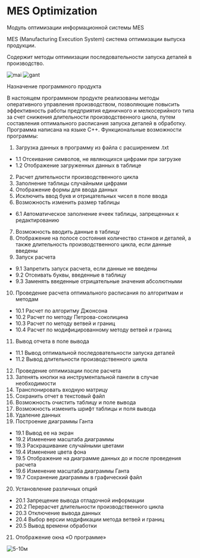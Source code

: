 # MES Optimization
 Модуль оптимизации информационной системы MES
 
 MES (Manufacturing Execution System) система оптимизации выпуска продукции.

 Содержит методы оптимизации последовательности запуска деталей в производство.

![mai](https://user-images.githubusercontent.com/87416228/198706062-f1b009c4-0b5d-40f5-a1ac-0a3e1e4cbf19.png)
![gant](https://user-images.githubusercontent.com/87416228/198706084-99c97074-12ec-43cb-aa44-d428312b5aec.png)

Назначение программного продукта

В настоящем программном продукте реализованы методы оперативного управления производством, позволяющие повысить эффективность работы предприятия единичного и мелкосерийного типа за счет снижения длительности производственного цикла, путем составления оптимального расписания запуска деталей в обработку. Программа написана на языке С++.
Функциональные возможности программы:
1.	Загрузка данных в программу из файла с расширением .txt
- 1.1	Отсеивание символов, не являющихся цифрами при загрузке
- 1.2	Отображение загруженных данных в таблице
2.	Расчет длительности производственного цикла
3.	Заполнение таблицы случайными цифрами
4.	Отображение формы для ввода данных
5.	Исключить ввод букв и отрицательных чисел в поле ввода
6.	Возможность изменить размер таблицы
- 6.1	Автоматическое заполнение ячеек таблицы, запрещенных к редактированию
7.	Возможность вводить данные в таблицу
8.	Отображение на полосе состояния количество станков и деталей, а также длительность производственного цикла, если данные введены
9.	Запуск расчета
- 9.1	Запретить запуск расчета, если данные не введены
- 9.2	Отсеивать буквы, введенные в таблицу
- 9.3	Заменять введенные отрицательные значения абсолютными
10.	 Проведение расчета оптимального расписания по алгоритмам и методам
- 10.1	Расчет по алгоритму Джонсона
- 10.2	Расчет по методу Петрова-соколицина
- 10.3	Расчет по методу ветвей и границ
- 10.4	Расчет по модифицированному методу ветвей и границ
11.	 Вывод отчета в поле вывода
- 11.1	Вывод оптимальной последовательности запуска деталей
- 11.2	Вывод длительности производственного цикла
12.	 Проведение оптимизации после расчета
13.	 Затенять кнопки на инструментальной панели в случае необходимости
14.	Транспонировать входную матрицу
15.	 Сохранить отчет в текстовый файл
16.	 Возможность очистить таблицу и поле вывода
17.	 Возможность изменить шрифт таблицы и поля вывода
18.	 Удаление данных
19.	 Построение диаграммы Ганта
- 19.1	Вывод ее на экран
- 19.2	Изменение масштаба диаграммы
- 19.3	Раскрашивание случайными цветами
- 19.4	Изменение цвета фона
- 19.5	Отображение на диаграмме данных до и после проведения расчета
- 19.6	Изменение масштаба диаграммы Ганта
- 19.7	Сохранение диаграммы в графический файл
20.	Установление различных опций
- 20.1	Запрещение вывода отладочной информации
- 20.2	Перерасчет длительности производственного цикла
- 20.3	Отключение вывода данных
- 20.4	Выбор версии модификации метода ветвей и границ
- 20.5	Вывод времени обработки
21.	 Отображение окна «О программе»

![5-10м](https://user-images.githubusercontent.com/87416228/198716803-963dc219-4740-4d69-a44d-acd847a6066e.jpg)

